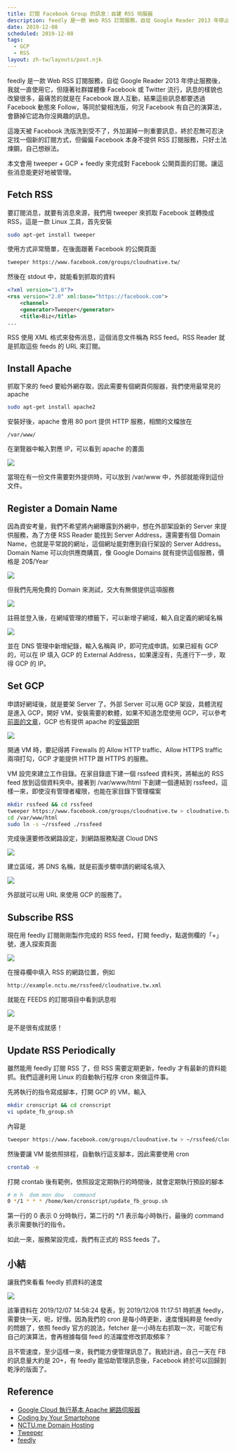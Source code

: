 ```yaml
---
title: 訂閱 Facebook Group 的訊息：自建 RSS 伺服器
description: feedly 是一款 Web RSS 訂閱服務，自從 Google Reader 2013 年停止服務後，我就一直使用它，但隨著社群媒體像 Facebook 或 Twitter 流行，訊息的樣貌也改變很多，偏偏 Facebook 本身不提供 RSS 訂閱服務，只好土法煉鋼，自己想辦法。本文會用 tweeper + GCP + feedly 來完成對 Facebook 公開頁面的訂閱。讓這些消息能更好地被管理。…
date: 2019-12-08
scheduled: 2019-12-08
tags:
  - GCP
  - RSS
layout: zh-tw/layouts/post.njk
---
```


feedly 是一款 Web RSS 訂閱服務，自從 Google Reader 2013 年停止服務後，我就一直使用它，但隨著社群媒體像 Facebook 或 Twitter 流行，訊息的樣貌也改變很多，最痛苦的就是在 Facebook 跟人互動，結果這些訊息都要透過 Facebook 動態來 Follow，等同於變相洗版，何況 Facebook 有自己的演算法，會篩掉它認為你沒興趣的訊息。

這幾天被 Facebook 洗版洗到受不了，外加漏掉一則重要訊息，終於忍無可忍決定找一個新的訂閱方式，但偏偏 Facebook 本身不提供 RSS 訂閱服務，只好土法煉鋼，自己想辦法。

本文會用 tweeper + GCP + feedly 來完成對 Facebook 公開頁面的訂閱。讓這些消息能更好地被管理。

## Fetch RSS

要訂閱消息，就要有消息來源，我們用 tweeper 來抓取 Facebook 並轉換成 RSS，這是一款 Linux 工具，首先安裝

```bash
sudo apt-get install tweeper
```

使用方式非常簡單，在後面跟著 Facebook 的公開頁面

```bash
tweeper https://www.facebook.com/groups/cloudnative.tw/
```

然後在 stdout 中，就能看到抓取的資料

```xml
<?xml version="1.0"?>
<rss version="2.0" xml:base="https://facebook.com">
    <channel>
    <generator>Tweeper</generator>
    <title>Biz</title>
...
```

RSS 使用 XML 格式來發佈消息，這個消息文件稱為 RSS feed。RSS Reader 就是抓取這些 feeds 的 URL 來訂閱。

## Install Apache

抓取下來的 feed 要給外網存取，因此需要有個網頁伺服器，我們使用最常見的 apache

```bash
sudo apt-get install apache2
```

安裝好後，apache 會用 80 port 提供 HTTP 服務，相關的文檔放在

```
/var/www/
```

在瀏覽器中輸入對應 IP，可以看到 apache 的畫面

![](/img/posts/2019/use-feedly-to-subscribe-facebooks-group/feedly-1.png)

當現在有一份文件需要對外提供時，可以放到 /var/www 中，外部就能得到這份文件。

## Register a Domain Name

因為資安考量，我們不希望將內網曝露到外網中，想在外部架設新的 Server 來提供服務，為了方便 RSS Reader 能找到 Server Address，還需要有個 Domain Name，也就是平常說的網址，這個網址能對應到自行架設的 Server Address。Domain Name 可以向供應商購買，像 Google Domains 就有提供這個服務，價格是 20$/Year

![](/img/posts/2019/use-feedly-to-subscribe-facebooks-group/feedly-2.png)

但我們先用免費的 Domain 來測試，交大有無償提供這項服務

![](/img/posts/2019/use-feedly-to-subscribe-facebooks-group/feedly-3.png)

註冊並登入後，在網域管理的標籤下，可以新增子網域，輸入自定義的網域名稱

![](/img/posts/2019/use-feedly-to-subscribe-facebooks-group/feedly-4.png)

並在 DNS 管理中新增紀錄，輸入名稱與 IP，即可完成申請。如果已經有 GCP 的，可以在 IP 填入 GCP 的 External Address，如果還沒有，先進行下一步，取得 GCP 的 IP。

## Set GCP

申請好網域後，就是要架 Server 了。外部 Server 可以用 GCP 架設，具體流程是進入 GCP，開好 VM，安裝需要的軟體，如果不知道怎麼使用 GCP，可以參考[前面的文章](https://blog.kenwsc.com/posts/2019/coding-by-your-smartphone/)，GCP 也有提供 apache 的[安裝說明](https://cloud.google.com/compute/docs/tutorials/basic-webserver-apache?hl=zh-tw)

![](/img/posts/2019/use-feedly-to-subscribe-facebooks-group/feedly-5.png)

開通 VM 時，要記得將 Firewalls 的 Allow HTTP traffic、Allow HTTPS traffic 兩項打勾，GCP 才能提供 HTTP 跟 HTTPS 的服務。

VM 設完來建立工作目錄。在家目錄底下建一個 rssfeed 資料夾，將輸出的 RSS feed 放到這個資料夾中。接著到 /var/www/html 下創建一個連結到 rssfeed，這樣一來，即使沒有管理者權限，也能在家目錄下管理檔案

```bash
mkdir rssfeed && cd rssfeed
tweeper https://www.facebook.com/groups/cloudnative.tw > cloudnative.tw.xml
cd /var/www/html
sudo ln -s ~/rssfeed ./rssfeed
```

完成後還要修改網路設定，到網路服務點選 Cloud DNS

![](/img/posts/2019/use-feedly-to-subscribe-facebooks-group/feedly-6.png)

建立區域，將 DNS 名稱，就是前面步驟申請的網域名填入

![](/img/posts/2019/use-feedly-to-subscribe-facebooks-group/feedly-7.png)

外部就可以用 URL 來使用 GCP 的服務了。

## Subscribe RSS

現在用 feedly 訂閱剛剛製作完成的 RSS feed，打開 feedly，點選側欄的「+」號，進入探索頁面

![](/img/posts/2019/use-feedly-to-subscribe-facebooks-group/feedly-8.png)

在搜尋欄中填入 RSS 的網路位置，例如

```
http://example.nctu.me/rssfeed/cloudnative.tw.xml
```

就能在 FEEDS 的訂閱項目中看到訊息啦

![](/img/posts/2019/use-feedly-to-subscribe-facebooks-group/feedly-9.png)

是不是很有成就感！

## Update RSS Periodically

雖然能用 feedly 訂閱 RSS 了，但 RSS 需要定期更新，feedly 才有最新的資料能抓。我們這邊利用 Linux 的自動執行程序 cron 來做這件事。

先將執行的指令寫成腳本，打開 GCP 的 VM，輸入

```bash
mkdir cronscript && cd cronscript
vi update_fb_group.sh
```

內容是

```bash
tweeper https://www.facebook.com/groups/cloudnative.tw > ~/rssfeed/cloudnative.tw.xml
```

然後要讓 VM 能依照排程，自動執行這支腳本，因此需要使用 cron

```bash
crontab -e
```

打開 crontab 後有範例，依照設定定期執行的時間後，就會定期執行預設的腳本

```bash
# m h  dom mon dow   command
0 */1 * * * /home/ken/cronscript/update_fb_group.sh
```

第一行的 0 表示 0 分時執行，第二行的 */1 表示每小時執行，最後的 command 表示需要執行的指令。

如此一來，服務架設完成，我們有正式的 RSS feeds 了。

## 小結

讓我們來看看 feedly 抓資料的速度

![](/img/posts/2019/use-feedly-to-subscribe-facebooks-group/feedly-10.png)

該筆資料在 2019/12/07 14:58:24 發表，到 2019/12/08 11:17:51 時抓進 feedly，需要快一天，呃，好慢。因為我們的 cron 是每小時更新，速度慢純粹是 feedly 的問題了，依照 feedly 官方的說法，fetcher 是一小時左右抓取一次，可能它有自己的演算法，會再根據每個 feed 的活躍度修改抓取頻率？

且不管速度，至少這樣一來，我們能方便管理訊息了。我統計過，自己一天在 FB 的訊息量大約是 20+，有 feedly 能協助管理訊息後，Facebook 終於可以回歸到乾淨的版面了。

## Reference

- [Google Cloud 執行基本 Apache 網路伺服器](https://cloud.google.com/compute/docs/tutorials/basic-webserver-apache?hl=zh-tw)
- [Coding by Your Smartphone](https://medium.com/@ken00535/coding-by-your-smartphone-4dee8438462f)
- [NCTU.me Domain Hosting](https://nctu.me/)
- [Tweeper](http://manpages.ubuntu.com/manpages/bionic/man1/tweeper.1.html)
- [feedly](https://feedly.com/)
